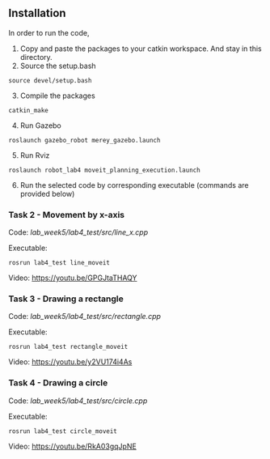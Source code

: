 ## Installation
In order to run the code, 
1) Copy and paste the packages to your catkin workspace. And stay in this directory.
2) Source the setup.bash
```
source devel/setup.bash
```
3) Compile the packages
```
catkin_make
```
4) Run Gazebo
```
roslaunch gazebo_robot merey_gazebo.launch
```
5) Run Rviz
```
roslaunch robot_lab4 moveit_planning_execution.launch
```
6) Run the selected code by corresponding executable (commands are provided below) 

### Task 2 - Movement by x-axis
Code: *lab_week5/lab4_test/src/line_x.cpp*

Executable:
```
rosrun lab4_test line_moveit
```
Video: https://youtu.be/GPGJtaTHAQY

### Task 3 - Drawing a rectangle
Code: *lab_week5/lab4_test/src/rectangle.cpp*

Executable:
```
rosrun lab4_test rectangle_moveit
```
Video: https://youtu.be/y2VU174i4As

### Task 4 - Drawing a circle
Code: *lab_week5/lab4_test/src/circle.cpp*

Executable:
```
rosrun lab4_test circle_moveit
```
Video: https://youtu.be/RkA03gqJpNE
